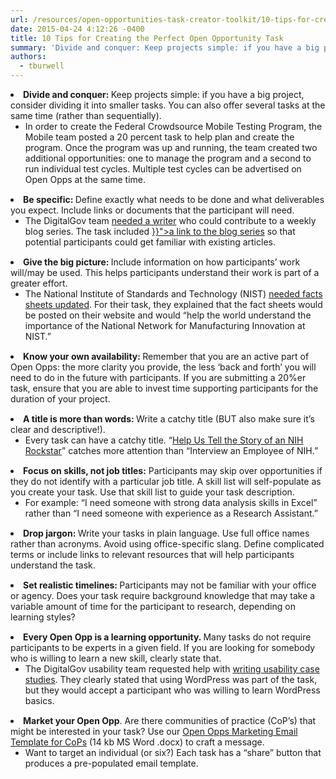 ```yaml
---
url: /resources/open-opportunities-task-creator-toolkit/10-tips-for-creating-the-perfect-open-opportunity-task/
date: 2015-04-24 4:12:26 -0400
title: 10 Tips for Creating the Perfect Open Opportunity Task
summary: 'Divide and conquer: Keep projects simple: if you have a big project, consider dividing it into smaller tasks. You can also offer several tasks at the same time (rather than sequentially). In order to create the Federal Crowdsource Mobile Testing Program, the Mobile team posted a 20 percent task to help plan and create the'
authors:
  - tburwell
---
```


<li style="margin-bottom: 15px">
  <b>Divide and conquer: </b>Keep projects simple: if you have a big project, consider dividing it into smaller tasks. You can also offer several tasks at the same time (rather than sequentially). <ul>
    <li>
      In order to create the Federal Crowdsource Mobile Testing Program, the Mobile team posted a 20 percent task to help plan and create the program. Once the program was up and running, the team created two additional opportunities: one to manage the program and a second to run individual test cycles. Multiple test cycles can be advertised on Open Opps at the same time.
    </li>
  </ul>
</li>

<li style="margin-bottom: 15px">
  <b>Be specific: </b>Define exactly what needs to be done and what deliverables you expect. Include links or documents that the participant will need. <ul>
    <li>
      The DigitalGov team <a href="https://openopps.digitalgov.gov/tasks/25">needed a writer</a> who could contribute to a weekly blog series. The task included <a href="{{< link "tag/trends-on-tuesday" >}}">a link to the blog series</a> so that potential participants could get familiar with existing articles.
    </li>
  </ul>
</li>

<li style="margin-bottom: 15px">
  <b>Give the big picture: </b>Include information on how participants’ work will/may be used. This helps participants understand their work is part of a greater effort. <ul>
    <li>
      The National Institute of Standards and Technology (NIST) <a href="https://openopps.digitalgov.gov/tasks/24">needed facts sheets updated</a>. For their task, they explained that the fact sheets would be posted on their website and would  “help the world understand the importance of the National Network for Manufacturing Innovation at NIST.”
    </li>
  </ul>
</li>

<li style="margin-bottom: 15px">
  <b>Know your own availability: </b>Remember that you are an active part of Open Opps: the more clarity you provide, the less ‘back and forth’ you will need to do in the future with participants. If you are submitting a 20%er task, ensure that you are able to invest time supporting participants for the duration of your project.
</li>
<li style="margin-bottom: 15px">
  <b>A title is more than words: </b>Write a catchy title (BUT also make sure it’s clear and descriptive!). <ul>
    <li>
      Every task can have a catchy title. “<a href="http://gsablogs.gsa.gov/dsic/2013/05/07/help-us-tell-the-story-about-a-nih-rockstar-who-is-creating-modular-on-the-go-content/">Help Us Tell the Story of an NIH Rockstar</a>” catches more attention than “Interview an Employee of NIH.”
    </li>
  </ul>
</li>

<li style="margin-bottom: 15px">
  <b>Focus on skills, not job titles:</b> Participants may skip over opportunities if they do not identify with a particular job title. A skill list will self-populate as you create your task. Use that skill list to guide your task description. <ul>
    <li>
      For example: “I need someone with strong data analysis skills in Excel” rather than “I need someone with experience as a Research Assistant.”
    </li>
  </ul>
</li>

<li style="margin-bottom: 15px">
  <b>Drop jargon: </b>Write your tasks in plain language. Use full office names rather than acronyms. Avoid using office-specific slang. Define complicated terms or include links to relevant resources that will help participants understand the task.
</li>
<li style="margin-bottom: 15px">
  <b>Set realistic timelines: </b>Participants may not be familiar with your office or agency. Does your task require background knowledge that may take a variable amount of time for the participant to research, depending on learning styles?
</li>
<li style="margin-bottom: 15px">
  <b>Every Open Opp is a learning opportunity. </b>Many tasks do not require participants to be experts in a given field. If you are looking for somebody who is willing to learn a new skill, clearly state that. <ul>
    <li>
      The DigitalGov usability team requested help with <a href="https://openopps.digitalgov.gov/tasks/18">writing usability case studies</a>. They clearly stated that using WordPress was part of the task, but they would accept a participant who was willing to learn WordPress basics.
    </li>
  </ul>
</li>

<li style="margin-bottom: 15px">
  <b>Market your Open Opp</b>. Are there communities of practice (CoP’s) that might be interested in your task? Use our <a href="https://s3.amazonaws.com/digitalgov/legacy-img/2015/04/Open-Opps-Marketing-Email-Template-for-CoPs.docx">Open Opps Marketing Email Template for CoPs</a> (14 kb MS Word .docx) to craft a message. <ul>
    <li>
      Want to target an individual (or six?) Each task has a “share” button that produces a pre-populated email template.
    </li>
  </ul>
</li>
